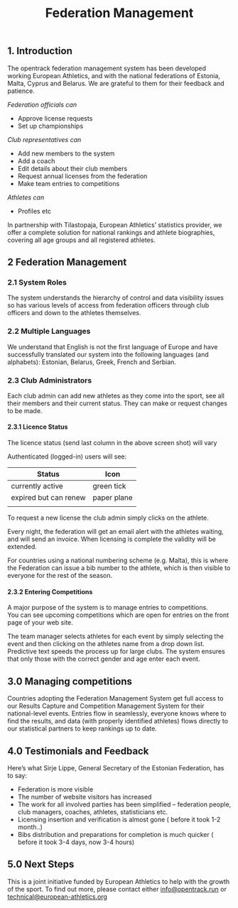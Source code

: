 ﻿---
layout: page
title: Federation Management
menus: 
  product:
    weight: 2
---

## 1. Introduction

The opentrack federation management system has been developed working European Athletics, and with the national federations of Estonia, Malta, Cyprus and Belarus. We are grateful to them for their feedback and patience.


_Federation officials can_
* Approve license requests
* Set up championships

_Club representatives can_ 
* Add new members to the system
* Add a coach
* Edit details about their club members
* Request annual licenses from the federation
* Make team entries to competitions 

_Athletes can_
* Profiles etc

In partnership with Tilastopaja, European Athletics’ statistics provider, we offer a complete solution for national rankings and athlete biographies, covering all age groups and all registered athletes.

## 2 Federation Management

### 2.1 System Roles
The system understands the hierarchy of control and data visibility issues so has various levels of access from federation officers through club officers and down to the athletes themselves.

### 2.2 Multiple Languages
We understand that English is not the first language of Europe and have successfully translated our system into the following languages (and alphabets): Estonian, Belarus, Greek, French and Serbian.

### 2.3 Club Administrators

Each club admin can add new athletes as they come into the sport, see all their members and their current status. They can make or request changes to be made.

#### 2.3.1 Licence Status

The licence status (send last column in the above screen shot) will vary 

Authenticated (logged-in) users will see: 
 
| Status | Icon  |
| ------ | ----- |
|currently active | green tick |
|expired but can renew | paper plane | 
|  |  |

To request a new license the club admin simply clicks on the athlete.

Every night, the federation will get an email alert with the athletes waiting, and will send  an invoice.  When licensing is complete the validity will be extended.

For countries using a national numbering scheme (e.g. Malta), this is where the Federation can issue a bib number to the athlete, which is then visible to everyone for the rest of the season.

#### 2.3.2 Entering Competitions

A major purpose of the system is to manage entries to competitions.   
You can see upcoming competitions which are open for entries on the front page of your web site.

The team manager selects athletes for each event by simply selecting the event and then clicking on the athletes name from a drop down list. Predictive text speeds the process up for large clubs. The system ensures that only those with the correct gender and age enter each event.

## 3.0 Managing competitions

Countries adopting the Federation Management System get full access to our Results Capture and Competition Management System for their national-level events.  Entries flow in seamlessly, everyone knows where to find the results, and data (with properly identified athletes) flows directly to our statistical partners to keep rankings up to date.

## 4.0 Testimonials and Feedback

Here’s what Sirje Lippe, General Secretary of the Estonian Federation, has to say:

* Federation is more visible
* The number of website visitors has increased
* The work for all involved parties has been simplified – federation people, club managers, coaches, athletes, statisticians etc.
* Licensing insertion and verification is almost gone ( before it took 1-2 month..)
* Bibs distribution and preparations for completion is much quicker ( before it took 3-4 days, now 3-4 hours)

## 5.0 Next Steps

This is a joint initiative funded by European Athletics to help with the growth of the sport.   To find out more, please contact either [info@opentrack.run](mailto:info@opentrack.run) or [technical@european-athletics.org](mailto:technical@european-athletics.org)

